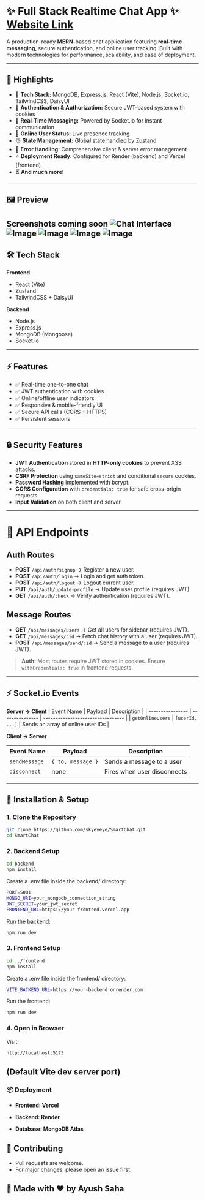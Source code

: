 # ✨ Full Stack Realtime Chat App ✨ [Website Link](https://smart-chat-jet.vercel.app/)
A production-ready **MERN**-based chat application featuring **real-time messaging**, secure authentication, and online user tracking. Built with modern technologies for performance, scalability, and ease of deployment.

---
## 🚀 Highlights

- 🌟 **Tech Stack:** MongoDB, Express.js, React (Vite), Node.js, Socket.io, TailwindCSS, DaisyUI  
- 🎃 **Authentication & Authorization:** Secure JWT-based system with cookies  
- 👾 **Real-Time Messaging:** Powered by Socket.io for instant communication  
- 🚀 **Online User Status:** Live presence tracking  
- 👌 **State Management:** Global state handled by Zustand  
- 🐞 **Error Handling:** Comprehensive client & server error management  
- ⭐ **Deployment Ready:** Configured for Render (backend) and Vercel (frontend)  
- ⏳ **And much more!**

---

## 🖼 Preview
**Screenshots coming soon** 
![Chat Interface](https://github.com/user-attachments/assets/de413fb0-5bc6-4821-bb19-50232f1d4ef8)
![Image](https://github.com/user-attachments/assets/249ff6b6-a5e3-441a-8eb4-584301594da3)
![Image](https://github.com/user-attachments/assets/1c5b816f-9841-4692-86d3-ec7eefaf5b16)
![Image](https://github.com/user-attachments/assets/c3c266b3-8c11-4e54-912b-9e4b8d7adbd8)
![Image](https://github.com/user-attachments/assets/3f79a8ab-0df9-47a7-9dc1-3e588b23b758)
---
## 🛠 Tech Stack

**Frontend**
- React (Vite)
- Zustand
- TailwindCSS + DaisyUI

**Backend**
- Node.js
- Express.js
- MongoDB (Mongoose)
- Socket.io

---
## ⚡ Features

- ✅ Real-time one-to-one chat  
- ✅ JWT authentication with cookies  
- ✅ Online/offline user indicators  
- ✅ Responsive & mobile-friendly UI  
- ✅ Secure API calls (CORS + HTTPS)  
- ✅ Persistent sessions  
---
## 🔒 Security Features
- **JWT Authentication** stored in **HTTP-only cookies** to prevent XSS attacks.
- **CSRF Protection** using `sameSite=strict` and conditional `secure` cookies.
- **Password Hashing** implemented with bcrypt.
- **CORS Configuration** with `credentials: true` for safe cross-origin requests.
- **Input Validation** on both client and server.
---
# 📡 API Endpoints

## Auth Routes
- **POST** `/api/auth/signup` → Register a new user.
- **POST** `/api/auth/login` → Login and get auth token.
- **POST** `/api/auth/logout` → Logout current user.
- **PUT** `/api/auth/update-profile` → Update user profile (requires JWT).
- **GET** `/api/auth/check` → Verify authentication (requires JWT).

## Message Routes
- **GET** `/api/messages/users` → Get all users for sidebar (requires JWT).
- **GET** `/api/messages/:id` → Fetch chat history with a user (requires JWT).
- **POST** `/api/messages/send/:id` → Send a message to a user (requires JWT).

> **Auth:** Most routes require JWT stored in cookies. Ensure `withCredentials: true` in frontend requests.
---
## ⚡ Socket.io Events
**Server → Client**
| Event Name       | Payload         | Description                       |
| ---------------- | --------------- | --------------------------------- |
| `getOnlineUsers` | `[userId, ...]` | Sends an array of online user IDs |

**Client → Server**

| Event Name    | Payload           | Description                 |
| ------------- | ----------------- | --------------------------- |
| `sendMessage` | `{ to, message }` | Sends a message to a user   |
| `disconnect`  | none              | Fires when user disconnects |
---
## 🔧 Installation & Setup

### 1. Clone the Repository
```bash
git clone https://github.com/skyeyeye/SmartChat.git
cd SmartChat
```

### 2. Backend Setup

```bash
cd backend
npm install
``` 
Create a .env file inside the backend/ directory:
```bash
PORT=5001
MONGO_URI=your_mongodb_connection_string
JWT_SECRET=your_jwt_secret
FRONTEND_URL=https://your-frontend.vercel.app
```
Run the backend:
```bash
npm run dev
```
### 3. Frontend Setup
   
```bash
cd ../frontend
npm install
```
Create a .env file inside the frontend/ directory:
```bash
VITE_BACKEND_URL=https://your-backend.onrender.com
```
Run the frontend:
```bash
npm run dev
```
### 4. Open in Browser
  
Visit:
```bash
http://localhost:5173
```
(Default Vite dev server port)
---
### 📦 Deployment
- **Frontend: Vercel**

- **Backend: Render**

- **Database: MongoDB Atlas**

🤝 Contributing
---
- Pull requests are welcome.
- For major changes, please open an issue first.
  
💖 Made with ❤️ by Ayush Saha
  ---

